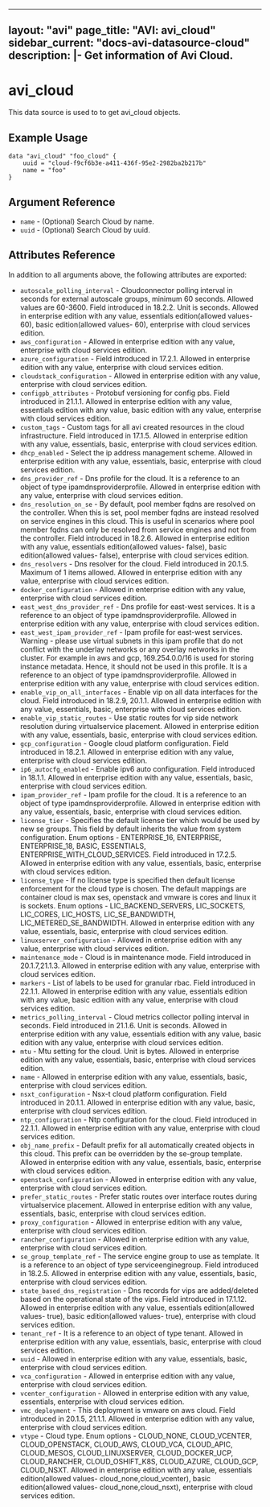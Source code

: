 <!--
    Copyright 2021 VMware, Inc.
    SPDX-License-Identifier: Mozilla Public License 2.0
-->
---
layout: "avi"
page_title: "AVI: avi_cloud"
sidebar_current: "docs-avi-datasource-cloud"
description: |-
  Get information of Avi Cloud.
---

# avi_cloud

This data source is used to to get avi_cloud objects.

## Example Usage

```hcl
data "avi_cloud" "foo_cloud" {
    uuid = "cloud-f9cf6b3e-a411-436f-95e2-2982ba2b217b"
    name = "foo"
}
```

## Argument Reference

* `name` - (Optional) Search Cloud by name.
* `uuid` - (Optional) Search Cloud by uuid.

## Attributes Reference

In addition to all arguments above, the following attributes are exported:

* `autoscale_polling_interval` - Cloudconnector polling interval in seconds for external autoscale groups, minimum 60 seconds. Allowed values are 60-3600. Field introduced in 18.2.2. Unit is seconds. Allowed in enterprise edition with any value, essentials edition(allowed values- 60), basic edition(allowed values- 60), enterprise with cloud services edition.
* `aws_configuration` - Allowed in enterprise edition with any value, enterprise with cloud services edition.
* `azure_configuration` - Field introduced in 17.2.1. Allowed in enterprise edition with any value, enterprise with cloud services edition.
* `cloudstack_configuration` - Allowed in enterprise edition with any value, enterprise with cloud services edition.
* `configpb_attributes` - Protobuf versioning for config pbs. Field introduced in 21.1.1. Allowed in enterprise edition with any value, essentials edition with any value, basic edition with any value, enterprise with cloud services edition.
* `custom_tags` - Custom tags for all avi created resources in the cloud infrastructure. Field introduced in 17.1.5. Allowed in enterprise edition with any value, essentials, basic, enterprise with cloud services edition.
* `dhcp_enabled` - Select the ip address management scheme. Allowed in enterprise edition with any value, essentials, basic, enterprise with cloud services edition.
* `dns_provider_ref` - Dns profile for the cloud. It is a reference to an object of type ipamdnsproviderprofile. Allowed in enterprise edition with any value, enterprise with cloud services edition.
* `dns_resolution_on_se` - By default, pool member fqdns are resolved on the controller. When this is set, pool member fqdns are instead resolved on service engines in this cloud. This is useful in scenarios where pool member fqdns can only be resolved from service engines and not from the controller. Field introduced in 18.2.6. Allowed in enterprise edition with any value, essentials edition(allowed values- false), basic edition(allowed values- false), enterprise with cloud services edition.
* `dns_resolvers` - Dns resolver for the cloud. Field introduced in 20.1.5. Maximum of 1 items allowed. Allowed in enterprise edition with any value, enterprise with cloud services edition.
* `docker_configuration` - Allowed in enterprise edition with any value, enterprise with cloud services edition.
* `east_west_dns_provider_ref` - Dns profile for east-west services. It is a reference to an object of type ipamdnsproviderprofile. Allowed in enterprise edition with any value, enterprise with cloud services edition.
* `east_west_ipam_provider_ref` - Ipam profile for east-west services. Warning - please use virtual subnets in this ipam profile that do not conflict with the underlay networks or any overlay networks in the cluster. For example in aws and gcp, 169.254.0.0/16 is used for storing instance metadata. Hence, it should not be used in this profile. It is a reference to an object of type ipamdnsproviderprofile. Allowed in enterprise edition with any value, enterprise with cloud services edition.
* `enable_vip_on_all_interfaces` - Enable vip on all data interfaces for the cloud. Field introduced in 18.2.9, 20.1.1. Allowed in enterprise edition with any value, essentials, basic, enterprise with cloud services edition.
* `enable_vip_static_routes` - Use static routes for vip side network resolution during virtualservice placement. Allowed in enterprise edition with any value, essentials, basic, enterprise with cloud services edition.
* `gcp_configuration` - Google cloud platform configuration. Field introduced in 18.2.1. Allowed in enterprise edition with any value, enterprise with cloud services edition.
* `ip6_autocfg_enabled` - Enable ipv6 auto configuration. Field introduced in 18.1.1. Allowed in enterprise edition with any value, essentials, basic, enterprise with cloud services edition.
* `ipam_provider_ref` - Ipam profile for the cloud. It is a reference to an object of type ipamdnsproviderprofile. Allowed in enterprise edition with any value, essentials, basic, enterprise with cloud services edition.
* `license_tier` - Specifies the default license tier which would be used by new se groups. This field by default inherits the value from system configuration. Enum options - ENTERPRISE_16, ENTERPRISE, ENTERPRISE_18, BASIC, ESSENTIALS, ENTERPRISE_WITH_CLOUD_SERVICES. Field introduced in 17.2.5. Allowed in enterprise edition with any value, essentials, basic, enterprise with cloud services edition.
* `license_type` - If no license type is specified then default license enforcement for the cloud type is chosen. The default mappings are container cloud is max ses, openstack and vmware is cores and linux it is sockets. Enum options - LIC_BACKEND_SERVERS, LIC_SOCKETS, LIC_CORES, LIC_HOSTS, LIC_SE_BANDWIDTH, LIC_METERED_SE_BANDWIDTH. Allowed in enterprise edition with any value, essentials, basic, enterprise with cloud services edition.
* `linuxserver_configuration` - Allowed in enterprise edition with any value, enterprise with cloud services edition.
* `maintenance_mode` - Cloud is in maintenance mode. Field introduced in 20.1.7,21.1.3. Allowed in enterprise edition with any value, enterprise with cloud services edition.
* `markers` - List of labels to be used for granular rbac. Field introduced in 22.1.1. Allowed in enterprise edition with any value, essentials edition with any value, basic edition with any value, enterprise with cloud services edition.
* `metrics_polling_interval` - Cloud metrics collector polling interval in seconds. Field introduced in 21.1.6. Unit is seconds. Allowed in enterprise edition with any value, essentials edition with any value, basic edition with any value, enterprise with cloud services edition.
* `mtu` - Mtu setting for the cloud. Unit is bytes. Allowed in enterprise edition with any value, essentials, basic, enterprise with cloud services edition.
* `name` - Allowed in enterprise edition with any value, essentials, basic, enterprise with cloud services edition.
* `nsxt_configuration` - Nsx-t cloud platform configuration. Field introduced in 20.1.1. Allowed in enterprise edition with any value, basic, enterprise with cloud services edition.
* `ntp_configuration` - Ntp configuration for the cloud. Field introduced in 22.1.1. Allowed in enterprise edition with any value, enterprise with cloud services edition.
* `obj_name_prefix` - Default prefix for all automatically created objects in this cloud. This prefix can be overridden by the se-group template. Allowed in enterprise edition with any value, essentials, basic, enterprise with cloud services edition.
* `openstack_configuration` - Allowed in enterprise edition with any value, enterprise with cloud services edition.
* `prefer_static_routes` - Prefer static routes over interface routes during virtualservice placement. Allowed in enterprise edition with any value, essentials, basic, enterprise with cloud services edition.
* `proxy_configuration` - Allowed in enterprise edition with any value, enterprise with cloud services edition.
* `rancher_configuration` - Allowed in enterprise edition with any value, enterprise with cloud services edition.
* `se_group_template_ref` - The service engine group to use as template. It is a reference to an object of type serviceenginegroup. Field introduced in 18.2.5. Allowed in enterprise edition with any value, essentials, basic, enterprise with cloud services edition.
* `state_based_dns_registration` - Dns records for vips are added/deleted based on the operational state of the vips. Field introduced in 17.1.12. Allowed in enterprise edition with any value, essentials edition(allowed values- true), basic edition(allowed values- true), enterprise with cloud services edition.
* `tenant_ref` - It is a reference to an object of type tenant. Allowed in enterprise edition with any value, essentials, basic, enterprise with cloud services edition.
* `uuid` - Allowed in enterprise edition with any value, essentials, basic, enterprise with cloud services edition.
* `vca_configuration` - Allowed in enterprise edition with any value, enterprise with cloud services edition.
* `vcenter_configuration` - Allowed in enterprise edition with any value, essentials, enterprise with cloud services edition.
* `vmc_deployment` - This deployment is vmware on aws cloud. Field introduced in 20.1.5, 21.1.1. Allowed in enterprise edition with any value, enterprise with cloud services edition.
* `vtype` - Cloud type. Enum options - CLOUD_NONE, CLOUD_VCENTER, CLOUD_OPENSTACK, CLOUD_AWS, CLOUD_VCA, CLOUD_APIC, CLOUD_MESOS, CLOUD_LINUXSERVER, CLOUD_DOCKER_UCP, CLOUD_RANCHER, CLOUD_OSHIFT_K8S, CLOUD_AZURE, CLOUD_GCP, CLOUD_NSXT. Allowed in enterprise edition with any value, essentials edition(allowed values- cloud_none,cloud_vcenter), basic edition(allowed values- cloud_none,cloud_nsxt), enterprise with cloud services edition.

